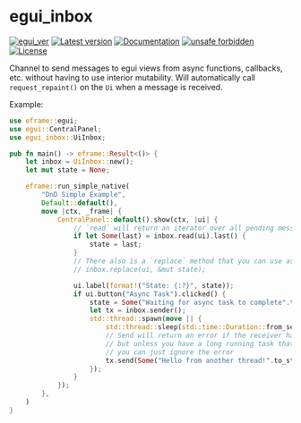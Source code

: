 # egui_inbox

[![egui_ver](https://img.shields.io/badge/egui->=0.22-blue)](https://github.com/emilk/egui)
[![Latest version](https://img.shields.io/crates/v/egui_inbox.svg)](https://crates.io/crates/egui_inbox)
[![Documentation](https://docs.rs/egui_inbox/badge.svg)](https://docs.rs/egui_inbox)
[![unsafe forbidden](https://img.shields.io/badge/unsafe-forbidden-success.svg)](https://github.com/rust-secure-code/safety-dance/)
[![License](https://img.shields.io/crates/l/egui_inbox.svg)](https://crates.io/crates/egui_inbox)



[content]:#


Channel to send messages to egui views from async functions, callbacks, etc. without having to use interior mutability.
Will automatically call `request_repaint()` on the `Ui` when a message is received.

Example:
    
```rust
use eframe::egui;
use egui::CentralPanel;
use egui_inbox::UiInbox;

pub fn main() -> eframe::Result<()> {
    let inbox = UiInbox::new();
    let mut state = None;

    eframe::run_simple_native(
        "DnD Simple Example",
        Default::default(),
        move |ctx, _frame| {
            CentralPanel::default().show(ctx, |ui| {
                // `read` will return an iterator over all pending messages
                if let Some(last) = inbox.read(ui).last() {
                    state = last;
                }
                // There also is a `replace` method that you can use as a shorthand for the above:
                // inbox.replace(ui, &mut state);

                ui.label(format!("State: {:?}", state));
                if ui.button("Async Task").clicked() {
                    state = Some("Waiting for async task to complete".to_string());
                    let tx = inbox.sender();
                    std::thread::spawn(move || {
                        std::thread::sleep(std::time::Duration::from_secs(1));
                        // Send will return an error if the receiver has been dropped
                        // but unless you have a long running task that will send multiple messages
                        // you can just ignore the error
                        tx.send(Some("Hello from another thread!".to_string())).ok();
                    });
                }
            });
        },
    )
}
```
